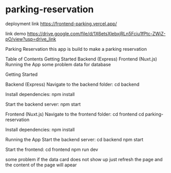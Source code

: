 # parking-reservation
deployment link
https://frontend-parking.vercel.app/

link demo
https://drive.google.com/file/d/1X6etsXlebxjRLn5Fciu1fPtc-ZWiZ-pO/view?usp=drive_link 


Parking Reservation
this app is build to make a parking reservation

Table of Contents
Getting Started
Backend (Express)
Frontend (Nuxt.js)
Running the App
some problem
data for database

Getting Started

Backend (Express)
Navigate to the backend folder:
cd backend

Install dependencies:
npm install

Start the backend server:
npm start


Frontend (Nuxt.js)
Navigate to the frontend folder:
cd frontend
cd parking-reservation

Install dependencies:
npm install

Running the App
Start the backend server:
cd backend
npm start

Start the frontend:
cd frontend
npm run dev

some problem
if the data card does not show up just refresh the page and the content of the page will apear
